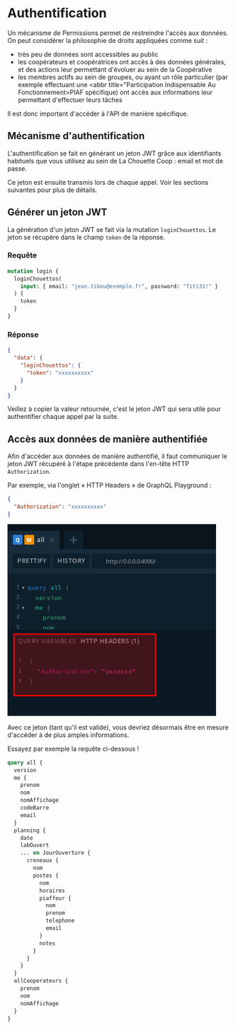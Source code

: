 # Authentification

Un mécanisme de Permissions permet de restreindre l'accès aux données.
On peut considérer la philosophie de droits appliquées comme suit :

- très peu de données sont accessibles au public
- les coopérateurs et coopératrices ont accès à des données générales, et des
  actions leur permettant d'évoluer au sein de la Coopérative
- les membres actifs au sein de groupes, ou ayant un rôle particulier (par
  exemple effectuant une <abbr title="Participation Indispensable Au Fonctionnement>PIAF</abbr> spécifique) ont accès aux informations leur
  permettant d'effectuer leurs tâches

Il est donc important d'accéder à l'API de manière spécifique.

## Mécanisme d'authentification

L'authentification se fait en générant un jeton JWT grâce aux identifiants habituels
que vous utilisez au sein de La Chouette Coop : email et mot de passe.

Ce jeton est ensuite transmis lors de chaque appel. Voir les sections suivantes
pour plus de détails.

## Générer un jeton JWT

La génération d'un jeton JWT se fait via la mutation `loginChouettos`.
Le jeton se récupère dans le champ `token` de la réponse.

### Requête

```graphql
mutation login {
  loginChouettos(
    input: { email: "jean.tibou@exemple.fr", password: "Titi31!" }
  ) {
    token
  }
}
```

### Réponse

```json
{
  "data": {
    "loginChouettos": {
      "token": "xxxxxxxxxx"
    }
  }
}
```

Veillez à copier la valeur retournée, c'est le jeton JWT qui sera utile pour
authentifier chaque appel par la suite.

## Accès aux données de manière authentifiée

Afin d'accéder aux données de manière authentifié, il faut communiquer le jeton
JWT récupéré à l'étape précédente dans l'en-tête HTTP `Authorization`.

Par exemple, via l'onglet « HTTP Headers » de GraphQL Playground :

```json
{
  "Authorization": "xxxxxxxxxx"
}
```

![Champ HTTP headers de GraphQL Playground](./graphql-playground-headers-http.png)

Avec ce jeton (tant qu'il est valide), vous devriez désormais être en mesure
d'accéder à de plus amples informations.

Essayez par exemple la requête ci-dessous !

```graphql
query all {
  version
  me {
    prenom
    nom
    nomAffichage
    codeBarre
    email
  }
  planning {
    date
    labOuvert
    ... on JourOuverture {
      creneaux {
        nom
        postes {
          nom
          horaires
          piaffeur {
            nom
            prenom
            telephone
            email
          }
          notes
        }
      }
    }
  }
  allCooperateurs {
    prenom
    nom
    nomAffichage
  }
}
```
